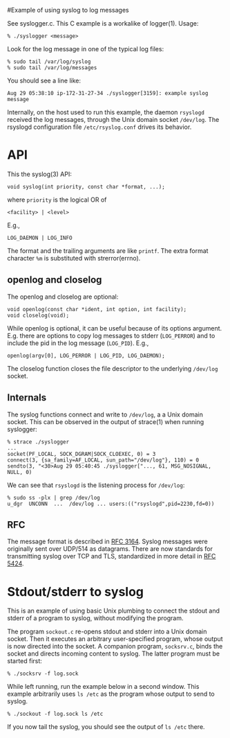 #Example of using syslog to log messages

See syslogger.c. This C example is a workalike of logger(1). Usage:

    % ./syslogger <message>

Look for the log message in one of the typical log files:

    % sudo tail /var/log/syslog
    % sudo tail /var/log/messages

You should see a line like:

    Aug 29 05:38:10 ip-172-31-27-34 ./syslogger[3159]: example syslog message

Internally, on the host used to run this example, the daemon `rsyslogd`
received the log messages, through the Unix domain socket `/dev/log`.  The
rsyslogd configuration file `/etc/rsyslog.conf` drives its behavior.

# API

This the syslog(3) API:

    void syslog(int priority, const char *format, ...);

where `priority` is the logical OR of 

    <facility> | <level>

E.g.,

    LOG_DAEMON | LOG_INFO

The format and the trailing arguments are like `printf`. The extra format
character `%m` is substituted with strerror(errno).

## openlog and closelog

The openlog and closelog are optional:

    void openlog(const char *ident, int option, int facility);
    void closelog(void);
 
While openlog is optional, it can be useful because of its options argument.
E.g. there are options to copy log messages to stderr (`LOG_PERROR`) and to
include the pid in the log message (`LOG_PID`). E.g.,

    openlog(argv[0], LOG_PERROR | LOG_PID, LOG_DAEMON);

The closelog function closes the file descriptor to the underlying `/dev/log`
socket.

## Internals 

The syslog functions connect and write to `/dev/log`, a a Unix domain socket.
This can be observed in the output of strace(1) when running syslogger:

    % strace ./syslogger
    ...
    socket(PF_LOCAL, SOCK_DGRAM|SOCK_CLOEXEC, 0) = 3
    connect(3, {sa_family=AF_LOCAL, sun_path="/dev/log"}, 110) = 0
    sendto(3, "<30>Aug 29 05:40:45 ./syslogger["..., 61, MSG_NOSIGNAL, NULL, 0)

We can see that `rsyslogd` is the listening process for `/dev/log`:

    % sudo ss -plx | grep /dev/log
    u_dgr  UNCONN  ...  /dev/log ... users:(("rsyslogd",pid=2230,fd=0))

## RFC 

The message format is described in [RFC 3164](https://tools.ietf.org/html/rfc3164).
Syslog messages were originally sent over UDP/514 as datagrams.  There are now
standards for transmitting syslog over TCP and TLS, standardized in more detail
in [RFC 5424](https://tools.ietf.org/html/rfc5424).

# Stdout/stderr to syslog

This is an example of using basic Unix plumbing to connect the stdout and stderr
of a program to syslog, without modifying the program.

The program `sockout.c` re-opens stdout and stderr into a Unix domain socket.
Then it executes an arbitrary user-specified program, whose output is now
directed into the socket.  A companion program, `socksrv.c`, binds the
socket and directs incoming content to syslog. The latter program must be
started first:

    % ./socksrv -f log.sock

While left running, run the example below in a second window. This example
arbitrarily uses `ls /etc` as the program whose output to send to syslog.

    % ./sockout -f log.sock ls /etc

If you now tail the syslog, you should see the output of `ls /etc` there.
